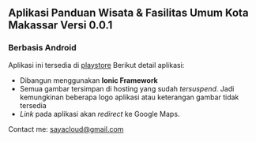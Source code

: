 ## Aplikasi Panduan Wisata & Fasilitas Umum Kota Makassar Versi 0.0.1
### Berbasis Android

Aplikasi ini tersedia di [playstore](https://play.google.com/store/apps/details?id=com.ionicframework.app264724)
Berikut detail aplikasi:
- Dibangun menggunakan **Ionic Framework**
- Semua gambar tersimpan di hosting yang sudah *tersuspend*. Jadi kemungkinan beberapa logo aplikasi atau keterangan gambar tidak tersedia
- *Link* pada aplikasi akan *redirect* ke Google Maps.

Contact me: sayacloud@gmail.com
